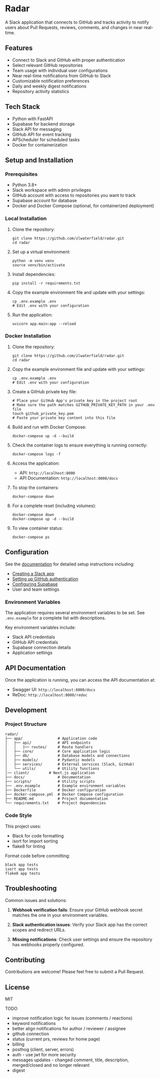# Radar

A Slack application that connects to GitHub and tracks activity to notify users about Pull Requests, reviews, comments, and changes in near real-time.

## Features

- Connect to Slack and GitHub with proper authentication
- Select relevant GitHub repositories
- Team usage with individual user configurations
- Near real-time notifications from GitHub to Slack
- Customizable notification preferences
- Daily and weekly digest notifications
- Repository activity statistics

## Tech Stack

- Python with FastAPI
- Supabase for backend storage
- Slack API for messaging
- GitHub API for event tracking
- APScheduler for scheduled tasks
- Docker for containerization

## Setup and Installation

### Prerequisites

- Python 3.8+
- Slack workspace with admin privileges
- GitHub account with access to repositories you want to track
- Supabase account for database
- Docker and Docker Compose (optional, for containerized deployment)

### Local Installation

1. Clone the repository:
   ```
   git clone https://github.com/zlwaterfield/radar.git
   cd radar
   ```

2. Set up a virtual environment:
   ```
   python -m venv venv
   source venv/bin/activate
   ```

3. Install dependencies:
   ```
   pip install -r requirements.txt
   ```

4. Copy the example environment file and update with your settings:
   ```
   cp .env.example .env
   # Edit .env with your configuration
   ```

5. Run the application:
   ```
   uvicorn app.main:app --reload
   ```

### Docker Installation

1. Clone the repository:
   ```
   git clone https://github.com/zlwaterfield/radar.git
   cd radar
   ```

2. Copy the example environment file and update with your settings:
   ```
   cp .env.example .env
   # Edit .env with your configuration
   ```

3. Create a GitHub private key file:
   ```
   # Place your GitHub App's private key in the project root
   # Make sure the path matches GITHUB_PRIVATE_KEY_PATH in your .env file
   touch github_private_key.pem
   # Paste your private key content into this file
   ```

4. Build and run with Docker Compose:
   ```
   docker-compose up -d --build
   ```

5. Check the container logs to ensure everything is running correctly:
   ```
   docker-compose logs -f
   ```

6. Access the application:
   - API: `http://localhost:8000`
   - API Documentation: `http://localhost:8000/docs`

7. To stop the containers:
   ```
   docker-compose down
   ```

8. For a complete reset (including volumes):
   ```
   docker-compose down
   docker-compose up -d --build
   ```

9. To view container status:
   ```
   docker-compose ps
   ```

## Configuration

See the [documentation](./docs/README.md) for detailed setup instructions including:
- [Creating a Slack app](./docs/slack_setup.md)
- [Setting up GitHub authentication](./docs/github_setup.md)
- [Configuring Supabase](./docs/supabase_setup.md)
- User and team settings

### Environment Variables

The application requires several environment variables to be set. See `.env.example` for a complete list with descriptions.

Key environment variables include:
- Slack API credentials
- GitHub API credentials
- Supabase connection details
- Application settings

## API Documentation

Once the application is running, you can access the API documentation at:
- Swagger UI: `http://localhost:8000/docs`
- ReDoc: `http://localhost:8000/redoc`

## Development

### Project Structure

```
radar/
├── app/                # Application code
│   ├── api/            # API endpoints
│   │   ├── routes/     # Route handlers
│   ├── core/           # Core application logic
│   ├── db/             # Database models and connections
│   ├── models/         # Pydantic models
│   ├── services/       # External services (Slack, GitHub)
│   └── utils/          # Utility functions
│── client/         # Next.js application
├── docs/               # Documentation
├── scripts/            # Utility scripts
├── .env.example        # Example environment variables
├── Dockerfile          # Docker configuration
├── docker-compose.yml  # Docker Compose configuration
├── README.md           # Project documentation
└── requirements.txt    # Project dependencies
```

### Code Style

This project uses:
- Black for code formatting
- isort for import sorting
- flake8 for linting

Format code before committing:

```
black app tests
isort app tests
flake8 app tests
```

## Troubleshooting

Common issues and solutions:

1. **Webhook verification fails**: Ensure your GitHub webhook secret matches the one in your environment variables.

2. **Slack authentication issues**: Verify your Slack app has the correct scopes and redirect URLs.

3. **Missing notifications**: Check user settings and ensure the repository has webhooks properly configured.

## Contributing

Contributions are welcome! Please feel free to submit a Pull Request.

## License

MIT


TODO
- improve notification logic for issues (comments / reactions)
- keyword notifications
- better align notifications for author / reviewer / assignee
- github connection 
- status (current prs, reviews for home page)
- billing
- posthog (client, server, errors)
- auth - use jwt for more security
- messages updates - changed comment, title, description, merged/closed and no longer relevant
- digest
